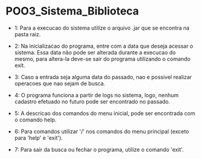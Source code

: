 # POO3_Sistema_Biblioteca

- 1:
Para a execucao do sistema utilize o arquivo .jar que se encontra na pasta raiz.

- 2:
Na inicializacao do programa, entre com a data que deseja acessar o sistema. 
Essa data não pode ser alterada durante a execucao do mesmo, para altera-la deve-se sair do programa utilizando o comando exit.

- 3:
Caso a entrada seja alguma data do passado, nao e possivel realizar operacoes que nao sejam de busca.

- 4:
O programa funciona a partir de logs no sistema, logo, nenhum cadastro efetuado no futuro pode ser encontrado no passado.

- 5:
A descricao dos comandos do menu inicial, pode ser encontrada com o comando help.

- 6:
Para comandos utilizar '/' nos comandos do menu principal (exceto para 'help' e 'exit').

- 7:
Para sair da busca ou fechar o programa, utilize o comando 'exit'.
